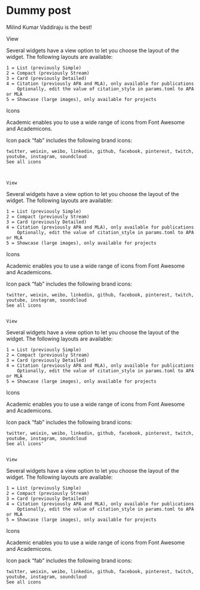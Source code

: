 # Dummy post

Milind Kumar Vaddiraju is the best!

View

Several widgets have a view option to let you choose the layout of the widget. The following layouts are available:

    1 = List (previously Simple)
    2 = Compact (previously Stream)
    3 = Card (previously Detailed)
    4 = Citation (previously APA and MLA), only available for publications
        Optionally, edit the value of citation_style in params.toml to APA or MLA
    5 = Showcase (large images), only available for projects

Icons

Academic enables you to use a wide range of icons from Font Awesome and Academicons.

Icon pack “fab” includes the following brand icons:

    twitter, weixin, weibo, linkedin, github, facebook, pinterest, twitch, youtube, instagram, soundcloud
    See all icons



    View

Several widgets have a view option to let you choose the layout of the widget. The following layouts are available:

    1 = List (previously Simple)
    2 = Compact (previously Stream)
    3 = Card (previously Detailed)
    4 = Citation (previously APA and MLA), only available for publications
        Optionally, edit the value of citation_style in params.toml to APA or MLA
    5 = Showcase (large images), only available for projects

Icons

Academic enables you to use a wide range of icons from Font Awesome and Academicons.

Icon pack “fab” includes the following brand icons:

    twitter, weixin, weibo, linkedin, github, facebook, pinterest, twitch, youtube, instagram, soundcloud
    See all icons


    View

Several widgets have a view option to let you choose the layout of the widget. The following layouts are available:

    1 = List (previously Simple)
    2 = Compact (previously Stream)
    3 = Card (previously Detailed)
    4 = Citation (previously APA and MLA), only available for publications
        Optionally, edit the value of citation_style in params.toml to APA or MLA
    5 = Showcase (large images), only available for projects

Icons

Academic enables you to use a wide range of icons from Font Awesome and Academicons.

Icon pack “fab” includes the following brand icons:

    twitter, weixin, weibo, linkedin, github, facebook, pinterest, twitch, youtube, instagram, soundcloud
    See all icons'


    View

Several widgets have a view option to let you choose the layout of the widget. The following layouts are available:

    1 = List (previously Simple)
    2 = Compact (previously Stream)
    3 = Card (previously Detailed)
    4 = Citation (previously APA and MLA), only available for publications
        Optionally, edit the value of citation_style in params.toml to APA or MLA
    5 = Showcase (large images), only available for projects

Icons

Academic enables you to use a wide range of icons from Font Awesome and Academicons.

Icon pack “fab” includes the following brand icons:

    twitter, weixin, weibo, linkedin, github, facebook, pinterest, twitch, youtube, instagram, soundcloud
    See all icons